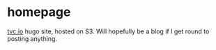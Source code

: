 # homepage

[tvc.io](https://tomverran.uk) hugo site, hosted on S3.
Will hopefully be a blog if I get round to posting anything.
